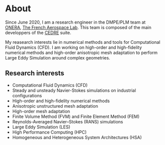 # About
Since June 2020, I am a research engineer in the DMPE/PLM team
at [ONERA](https://www.onera.fr/en), [The French Aerospace Lab](https://www.onera.fr/en).
This team is composed of the main developpers of the [CEDRE](https://cedre.onera.fr/) suite.

My reasearch interests lie in numerical methods and tools for Computational Fluid Dynamics (CFD).
I am working on high-order and high-fidelity numerical methods and
high-order anisotropic mesh adaptation to perform Large Eddy Simulation around complex geometries.

## Research interests

* Computational Fluid Dynamics (CFD)
* Steady and unsteady Navier-Stokes simulations on industrial configurations
* High-order and high-fidelity numerical methods
* Anisotropic unstructured mesh adaptation
* High-order mesh adaptation
* Finite Volume Method (FVM) and Finite Element Method (FEM)
* Reynolds-Averaged Navier–Stokes (RANS) simulations
* Large Eddy Simulation (LES)
* High Performance Computing (HPC)
* Homogeneous and Heterogeneous System Architectures (HSA)
